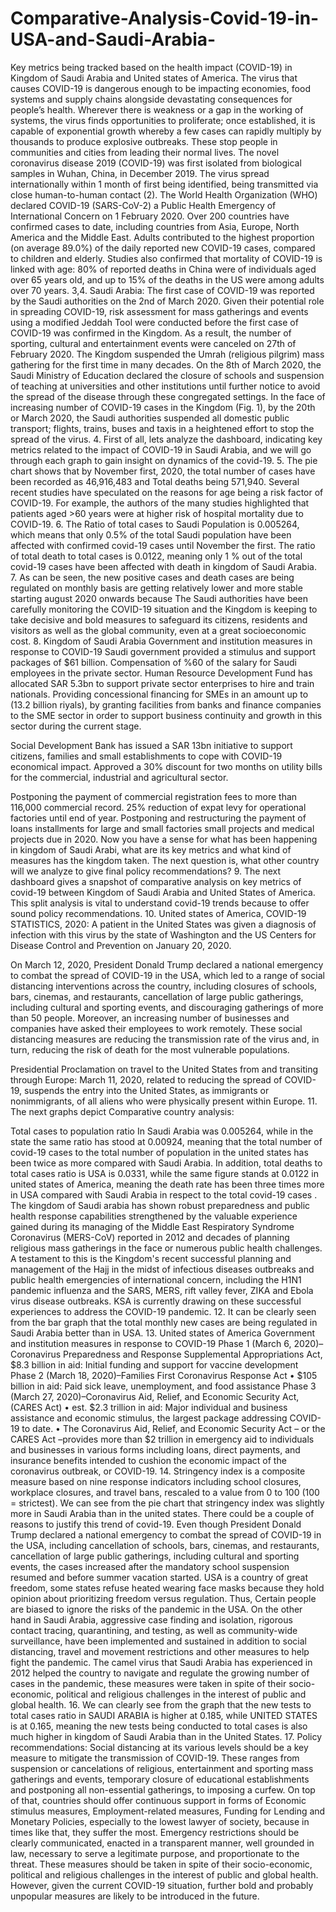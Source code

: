# Comparative-Analysis-Covid-19-in-USA-and-Saudi-Arabia-
Key metrics being tracked based on the health impact (COVID-19) in Kingdom of Saudi Arabia and United states of America.
The virus that causes COVID-19 is dangerous enough to be impacting economies, food systems and supply chains alongside devastating consequences for people’s health. Wherever there is weakness or a gap in the working of systems, the virus finds opportunities to proliferate; once established, it is capable of exponential growth whereby a few cases can rapidly multiply by thousands to produce explosive outbreaks. These stop people in communities and cities from leading their normal lives.
The novel coronavirus disease 2019 (COVID-19) was first isolated from biological samples in Wuhan, China, in December 2019.  The virus spread internationally within 1 month of first being identified, being transmitted via close human-to-human contact (2). The World Health Organization (WHO) declared COVID-19 (SARS-CoV-2) a Public Health Emergency of International Concern on 1 February 2020. Over 200 countries have confirmed cases to date, including countries from Asia, Europe, North America and the Middle East. Adults contributed to the highest proportion (on average 89.0%) of the daily reported new COVID-19 cases, compared to children and elderly. Studies also confirmed that mortality of COVID-19 is linked with age: 80% of reported deaths in China were of individuals aged over 65 years old, and up to 15% of the deaths in the US were among adults over 70 years.
3,4. Saudi Arabia:
The first case of COVID-19 was reported by the Saudi authorities on the 2nd of March 2020.
Given their potential role in spreading COVID-19,  risk assessment for mass gatherings and events using a modified Jeddah Tool were conducted before the first case of COVID-19 was confirmed in the Kingdom.
As a result, the number of sporting, cultural and entertainment events were canceled on 27th of February 2020. The Kingdom suspended the Umrah (religious pilgrim) mass gathering for the first time in many decades. On the 8th of March 2020, the Saudi Ministry of Education declared the closure of schools and suspension of teaching at universities and other institutions until further notice to avoid the spread of the disease through these congregated settings. In the face of increasing number of COVID-19 cases in the Kingdom (Fig. 1), by the 20th or March 2020, the Saudi authorities suspended all domestic public transport; flights, trains, buses and taxis in a heightened effort to stop the spread of the virus.
4. First of all, lets analyze the dashboard, indicating key metrics related to the impact of COVID-19 in Saudi Arabia, and we will go through each graph to gain insight on dynamics of the covid-19.
5. The pie chart shows that by November first, 2020, the total number of cases have been recorded as 46,916,483 and Total deaths being 571,940. Several recent studies have speculated on the reasons for age being a risk factor of COVID-19. For example, the authors of the many studies highlighted that patients aged >60 years were at higher risk of hospital mortality due to COVID-19.
6. The Ratio of total cases to Saudi Population is 0.005264, which means that only 0.5% of the total Saudi population have been affected with confirmed covid-19 cases until November the first. The ratio of total death to total cases is 0.0122, meaning only 1 % out of the total covid-19 cases have been affected with death in kingdom of Saudi Arabia. 
7. As can be seen, the new positive cases and death cases are being regulated on monthly basis are getting relatively lower and more stable starting august 2020 onwards because The Saudi authorities have been carefully monitoring the COVID-19 situation and the Kingdom is keeping to take decisive and bold measures to safeguard its citizens, residents and visitors as well as the global community, even at a great socioeconomic cost.
8. Kingdom of Saudi Arabia
Government and institution measures in response to COVID-19
Saudi government provided a stimulus and support packages of $61 billion. Compensation of %60 of the salary for Saudi employees in the private sector. Human Resource Development Fund has allocated SAR 5.3bn to support private sector enterprises to hire and train nationals. Providing concessional financing for SMEs in an amount up to (13.2 billion riyals), by granting facilities from banks and finance companies to the SME sector in order to support business continuity and growth in this sector during the current stage.

Social Development Bank has issued a SAR 13bn initiative to support citizens, families and small establishments to cope with COVID-19 economical impact. Approved a 30% discount for two months on utility bills for the commercial, industrial and agricultural sector.

Postponing the payment of commercial registration fees to more than 116,000 commercial record. 25% reduction of expat levy for operational factories until end of year. Postponing and restructuring the payment of loans installments for large and small factories small projects and medical projects due in 2020.
Now you have a sense for what has been happening in kingdom of Saudi Arabi, what are its key metrics and what kind of measures has the kingdom taken. The next question is, what other country will we analyze to give final policy recommendations?
9. The next dashboard gives a snapshot of comparative analysis on key metrics of covid-19 between Kingdom of Saudi Arabia and United States of America. This split analysis is vital to understand covid-19 trends because to offer sound policy recommendations.
10. United states of America,
COVID-19 STATISTICS, 2020: 
A patient in the United States was given a diagnosis of infection with this virus by the state of Washington and the US Centers for Disease Control and Prevention on January 20, 2020. 

On March 12, 2020, President Donald Trump declared a national emergency to combat the spread of COVID-19 in the USA, which led to a range of social distancing interventions across the country, including closures of schools, bars, cinemas, and restaurants, cancellation of large public gatherings, including cultural and sporting events, and discouraging gatherings of more than 50 people. Moreover, an increasing number of businesses and companies have asked their employees to work remotely. These social distancing measures are reducing the transmission rate of the virus and, in turn, reducing the risk of death for the most vulnerable populations.

Presidential Proclamation on travel to the United States from and transiting through Europe: March 11, 2020, related to reducing the spread of COVID-19, suspends the entry into the United States, as immigrants or nonimmigrants, of all aliens who were physically present within Europe.
11. The next graphs depict Comparative country analysis:

Total cases to population ratio In Saudi Arabia was 0.005264, while in the state the same ratio has stood at 0.00924, meaning that the total number of covid-19 cases to the total number of population in the united states has been twice as more compared with Saudi Arabia. In addition, total deaths to total cases ratio is USA is 0.0331, while the same figure stands at 0.0122 in united states of America, meaning the death rate has been three times more in USA compared with Saudi Arabia in respect to the total covid-19 cases . The kingdom of Saudi arabia has shown robust preparedness and public health response capabilities strengthened by the valuable experience gained during its managing of the Middle East Respiratory Syndrome Coronavirus (MERS-CoV) reported in 2012 and decades of planning religious mass gatherings in the face or numerous public health challenges. A testament to this is the Kingdom's recent successful planning and management of the Hajj in the midst of infectious diseases outbreaks and public health emergencies of international concern, including the H1N1 pandemic influenza and the SARS, MERS, rift valley fever, ZIKA and Ebola virus disease outbreaks. KSA is currently drawing on these successful experiences to address the COVID-19 pandemic.
12. It can be clearly seen from the bar graph that the total monthly new cases are being regulated in Saudi Arabia better than in USA.
13. United states of America
Government and institution measures in response to COVID-19
Phase 1 (March 6, 2020)–Coronavirus Preparedness and Response Supplemental Appropriations Act, 
$8.3 billion in aid: Initial funding and support for vaccine development
Phase 2 (March 18, 2020)–Families First Coronavirus Response Act
•	$105 billion in aid: Paid sick leave, unemployment, and food assistance
Phase 3 (March 27, 2020)–Coronavirus Aid, Relief, and Economic Security Act, (CARES Act)
•	est. $2.3 trillion in aid: Major individual and business assistance and economic stimulus, the largest package addressing COVID-19 to date.
•	The Coronavirus Aid, Relief, and Economic Security Act – or the CARES Act –provides more than $2 trillion in emergency aid to individuals and businesses in various forms including loans, direct payments, and insurance benefits intended to cushion the economic impact of the coronavirus outbreak, or COVID-19.
14.  Stringency index is a composite measure based on nine response indicators including school closures, workplace closures, and travel bans, rescaled to a value from 0 to 100 (100 = strictest). We can see from the pie chart that stringency index was slightly more in Saudi Arabia than in the united states. There could be a couple of reasons to justify this trend of covid-19.
Even though President Donald Trump declared a national emergency to combat the spread of COVID-19 in the USA, including cancellation of schools, bars, cinemas, and restaurants, cancellation of large public gatherings, including cultural and sporting events, the cases increased after the mandatory school suspension resumed and before summer vacation started. USA is a country of great freedom, some states refuse heated wearing face masks because they hold opinion about prioritizing freedom versus regulation. Thus, Certain people are biased to ignore the risks of the pandemic in the USA.
On the other hand in Saudi Arabia, aggressive case finding and isolation, rigorous contact tracing, quarantining, and testing, as well as community-wide surveillance, have been implemented and sustained in addition to social distancing, travel and movement restrictions and other measures to help fight the pandemic. The camel virus that Saudi Arabia has experienced in 2012 helped the country to navigate and regulate the growing number of cases in the pandemic, these measures were taken in spite of their socio-economic, political and religious challenges in the interest of public and global health.
16. We can clearly see from the graph that the new tests to total cases ratio in SAUDI ARABIA is higher at 0.185, while UNITED STATES is at 0.165, meaning the new tests being conducted to total cases is also much higher in kingdom of Saudi Arabia than in the United States. 
17. Policy recommendations:
Social distancing at its various levels should be a key measure to mitigate the transmission of COVID-19. These ranges from suspension or cancelations of religious, entertainment and sporting mass gatherings and events, temporary closure of educational establishments and postponing all non-essential gatherings, to imposing a curfew. 
On top of that, countries should offer continuous support in forms of Economic stimulus measures, Employment-related measures, Funding for Lending and Monetary Policies, especially to the lowest lawyer of society, because in times like that, they suffer the most. Emergency restrictions should be clearly communicated, enacted in a transparent manner, well grounded in law, necessary to serve a legitimate purpose, and proportionate to the threat.
These measures should be taken in spite of their socio-economic, political and religious challenges in the interest of public and global health. However, given the current COVID-19 situation, further bold and probably unpopular measures are likely to be introduced in the future.
